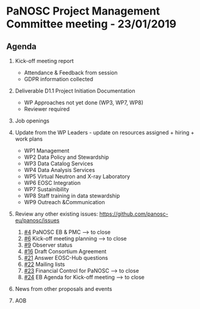 PaNOSC Project Management Committee meeting - 23/01/2019
========================================================

Agenda
------

1. Kick-off meeting report
	* Attendance & Feedback from session
	* GDPR information collected

2. Deliverable D1.1 Project Initiation Documentation
	* WP Approaches not yet done (WP3, WP7, WP8)
	* Reviewer required

4. Job openings

5. Update from the WP Leaders - update on resources assigned + hiring + work plans
	*    WP1 Management
	*    WP2 Data Policy and Stewardship
	*    WP3 Data Catalog Services
	*    WP4 Data Analysis Services
	*    WP5 Virtual Neutron and X-ray Laboratory
	*    WP6 EOSC Integration
	*    WP7 Sustainibility
	*    WP8 Staff training in data stewardship
	*    WP9 Outreach &Communication

6. Review any other existing issues: https://github.com/panosc-eu/panosc/issues
	1. [#4](https://github.com/panosc-eu/panosc/issues/4) PaNOSC EB & PMC --> to close
	2. [#6](https://github.com/panosc-eu/panosc/issues/6) Kick-off meeting planning --> to close
	3. [#9](https://github.com/panosc-eu/panosc/issues/9) Observer status
	4. [#16](https://github.com/panosc-eu/panosc/issues/16) Draft Consortium Agreement
	5. [#21](https://github.com/panosc-eu/panosc/issues/21) Answer EOSC-Hub questions
	6. [#22](https://github.com/panosc-eu/panosc/issues/22) Mailing lists
	7. [#23](https://github.com/panosc-eu/panosc/issues/23) Financial Control for PaNOSC --> to close
	8. [#24](https://github.com/panosc-eu/panosc/issues/24) EB Agenda for Kick-off meeting --> to close

7. News from other proposals and events

8. AOB
